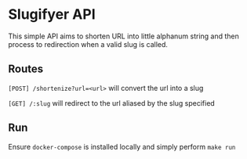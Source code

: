 # Slugifyer API

This simple API aims to shorten URL into little alphanum string and then process to redirection when a valid slug is called.

## Routes

`[POST] /shortenize?url=<url>` will convert the url into a slug

`[GET] /:slug` will redirect to the url aliased by the slug specified

## Run

Ensure `docker-compose` is installed locally and simply perform `make run`